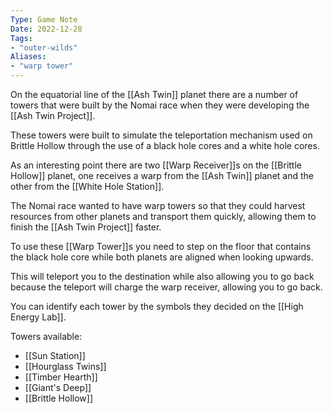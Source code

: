 ```yaml
---
Type: Game Note
Date: 2022-12-28
Tags:
- "outer-wilds"
Aliases:
- "warp tower"
---
```

On the equatorial line of the [[Ash Twin]] planet there are a number of towers that were built by the Nomai race when they were developing the [[Ash Twin Project]].

These towers were built to simulate the teleportation mechanism used on Brittle Hollow through the use of a black hole cores and a white hole cores.

As an interesting point there are two [[Warp Receiver]]s on the [[Brittle Hollow]] planet, one receives a warp from the [[Ash Twin]] planet and the other from the [[White Hole Station]].

The Nomai race wanted to have warp towers so that they could harvest resources from other planets and transport them quickly, allowing them to finish the [[Ash Twin Project]] faster.

To use these [[Warp Tower]]s you need to step on the floor that contains the black hole core while both planets are aligned when looking upwards.

This will teleport you to the destination while also allowing you to go back because the teleport will charge the warp receiver, allowing you to go back.

You can identify each tower by the symbols they decided on the [[High Energy Lab]].

Towers available:
- [[Sun Station]]
- [[Hourglass Twins]]
- [[Timber Hearth]]
- [[Giant's Deep]]
- [[Brittle Hollow]]
